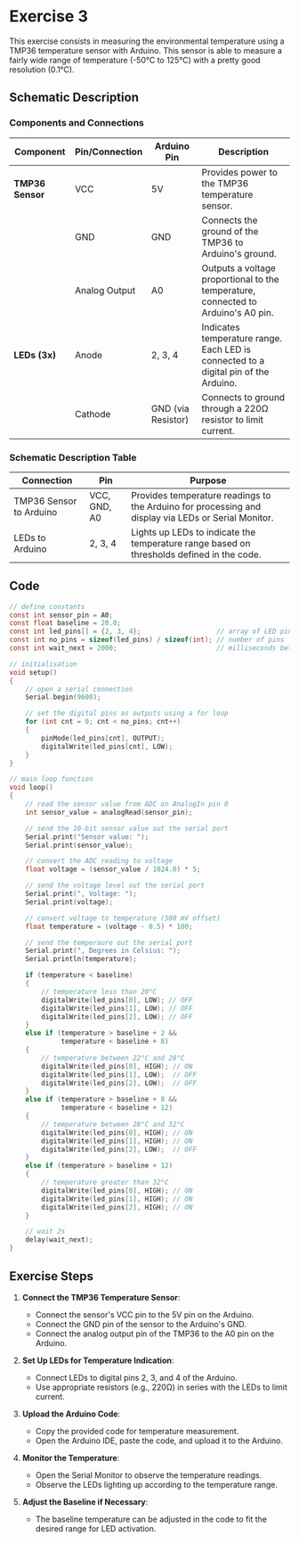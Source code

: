 # Exercise 3

This exercise consists in measuring the environmental temperature using a TMP36 temperature sensor with Arduino. This sensor is able to measure a fairly wide range of temperature (-50°C to 125°C) with a pretty good resolution (0.1°C).

## Schematic Description

### Components and Connections

| **Component**         | **Pin/Connection** | **Arduino Pin** | **Description**                                                                                 |
|------------------------|--------------------|-----------------|---------------------------------------------------------------------------------------------|
| **TMP36 Sensor**       | VCC                | 5V              | Provides power to the TMP36 temperature sensor.                                              |
|                        | GND                | GND             | Connects the ground of the TMP36 to Arduino's ground.                                        |
|                        | Analog Output      | A0              | Outputs a voltage proportional to the temperature, connected to Arduino's A0 pin.           |
| **LEDs (3x)**          | Anode              | 2, 3, 4         | Indicates temperature range. Each LED is connected to a digital pin of the Arduino.         |
|                        | Cathode            | GND (via Resistor) | Connects to ground through a 220Ω resistor to limit current.                                |

### Schematic Description Table

| **Connection**         | **Pin**   | **Purpose**                                                                                       |
|-------------------------|-----------|---------------------------------------------------------------------------------------------------|
| TMP36 Sensor to Arduino | VCC, GND, A0 | Provides temperature readings to the Arduino for processing and display via LEDs or Serial Monitor. |
| LEDs to Arduino         | 2, 3, 4   | Lights up LEDs to indicate the temperature range based on thresholds defined in the code.         |

## Code

```c
// define constants
const int sensor_pin = A0;
const float baseline = 20.0;
const int led_pins[] = {2, 3, 4};                   // array of LED pins
const int no_pins = sizeof(led_pins) / sizeof(int); // number of pins
const int wait_next = 2000;                         // milliseconds between two acquisitions

// initialisation
void setup()
{
    // open a serial connection
    Serial.begin(9600);

    // set the digital pins as outputs using a for loop
    for (int cnt = 0; cnt < no_pins; cnt++)
    {
        pinMode(led_pins[cnt], OUTPUT);
        digitalWrite(led_pins[cnt], LOW);
    }
}

// main loop function
void loop()
{
    // read the sensor value from ADC on AnalogIn pin 0
    int sensor_value = analogRead(sensor_pin);

    // send the 10-bit sensor value out the serial port
    Serial.print("Sensor value: ");
    Serial.print(sensor_value);

    // convert the ADC reading to voltage
    float voltage = (sensor_value / 1024.0) * 5;

    // send the voltage level out the serial port
    Serial.print(", Voltage: ");
    Serial.print(voltage);

    // convert voltage to temperature (500 mV offset)
    float temperature = (voltage - 0.5) * 100;

    // send the temperaure out the serial port
    Serial.print(", Degrees in Celsius: ");
    Serial.println(temperature);

    if (temperature < baseline)
    {
        // temperature less than 20°C
        digitalWrite(led_pins[0], LOW); // OFF
        digitalWrite(led_pins[1], LOW); // OFF
        digitalWrite(led_pins[2], LOW); // OFF
    }
    else if (temperature > baseline + 2 &&
             temperature < baseline + 8)
    {
        // temperature between 22°C and 28°C
        digitalWrite(led_pins[0], HIGH); // ON
        digitalWrite(led_pins[1], LOW);  // OFF
        digitalWrite(led_pins[2], LOW);  // OFF
    }
    else if (temperature > baseline + 8 &&
             temperature < baseline + 12)
    {
        // temperature between 28°C and 32°C
        digitalWrite(led_pins[0], HIGH); // ON
        digitalWrite(led_pins[1], HIGH); // ON
        digitalWrite(led_pins[2], LOW);  // OFF
    }
    else if (temperature > baseline + 12)
    {
        // temperature greater than 32°C
        digitalWrite(led_pins[0], HIGH); // ON
        digitalWrite(led_pins[1], HIGH); // ON
        digitalWrite(led_pins[2], HIGH); // ON
    }

    // wait 2s
    delay(wait_next);
}
```

## Exercise Steps

1. **Connect the TMP36 Temperature Sensor**:
   - Connect the sensor's VCC pin to the 5V pin on the Arduino.
   - Connect the GND pin of the sensor to the Arduino's GND.
   - Connect the analog output pin of the TMP36 to the A0 pin on the Arduino.

2. **Set Up LEDs for Temperature Indication**:
   - Connect LEDs to digital pins 2, 3, and 4 of the Arduino.
   - Use appropriate resistors (e.g., 220Ω) in series with the LEDs to limit current.

3. **Upload the Arduino Code**:
   - Copy the provided code for temperature measurement.
   - Open the Arduino IDE, paste the code, and upload it to the Arduino.

4. **Monitor the Temperature**:
   - Open the Serial Monitor to observe the temperature readings.
   - Observe the LEDs lighting up according to the temperature range.

5. **Adjust the Baseline if Necessary**:
   - The baseline temperature can be adjusted in the code to fit the desired range for LED activation.
